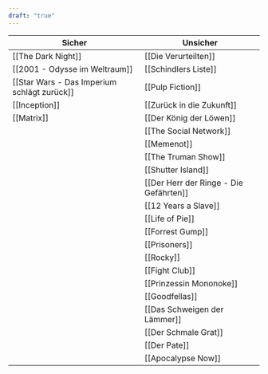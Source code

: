 ```yaml
---
draft: "true"
---
```


| Sicher                                      | Unsicher                               |
| ------------------------------------------- | -------------------------------------- |
| [[The Dark Night]]                          | [[Die Verurteilten]]                   |
| [[2001 - Odysse im Weltraum]]               | [[Schindlers Liste]]                   |
| [[Star Wars - Das Imperium schlägt zurück]] | [[Pulp Fiction]]                       |
| [[Inception]]                               | [[Zurück in die Zukunft]]              |
| [[Matrix]]                                  | [[Der König der Löwen]]                |
|                                             | [[The Social Network]]                 |
|                                             | [[Memenot]]                            |
|                                             | [[The Truman Show]]                    |
|                                             | [[Shutter Island]]                     |
|                                             | [[Der Herr der Ringe - Die Gefährten]] |
|                                             | [[12 Years a Slave]]                   |
|                                             | [[Life of Pie]]                        |
|                                             | [[Forrest Gump]]                       |
|                                             | [[Prisoners]]                          |
|                                             | [[Rocky]]                              |
|                                             | [[Fight Club]]                         |
|                                             | [[Prinzessin Mononoke]]                |
|                                             | [[Goodfellas]]                         |
|                                             | [[Das Schweigen der Lämmer]]           |
|                                             | [[Der Schmale Grat]]                   |
|                                             | [[Der Pate]]                           |
|                                             | [[Apocalypse Now]]                     |

